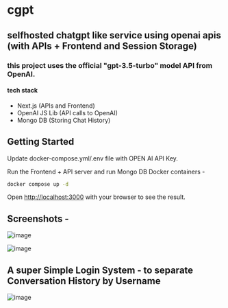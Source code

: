 # cgpt 

## selfhosted chatgpt like service using openai apis (with APIs + Frontend and Session Storage) 

### this project uses the official "gpt-3.5-turbo" model API from OpenAI.


#### tech stack 
 
- Next.js (APIs and Frontend)
- OpenAI JS Lib (API calls to OpenAI)
- Mongo DB (Storing Chat History)



## Getting Started

Update docker-compose.yml/.env file with OPEN AI API Key.

Run the Frontend + API server and run Mongo DB Docker containers -


```bash
docker compose up -d
```

Open [http://localhost:3000](http://localhost:3000) with your browser to see the result.

## Screenshots -

![image](https://user-images.githubusercontent.com/8670239/216851178-c3c56d2a-a565-4899-af41-ae7caac2739a.png)

![image](https://user-images.githubusercontent.com/8670239/216851163-013271b0-2aae-4d17-89ec-f4b678f9d867.png)

## A super Simple Login System - to separate Conversation History by Username

![image](https://user-images.githubusercontent.com/8670239/217333449-2b25702d-2491-482f-aa1e-9bedd42a2bba.png)
